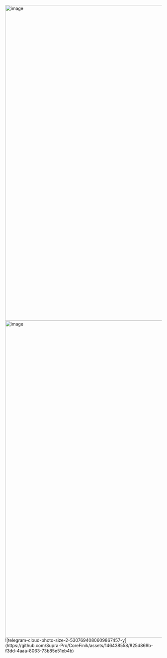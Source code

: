 <img width="1016" alt="image" src="https://github.com/Supra-Pro/FinicAngularProj/assets/146438558/01e16630-9f60-4bea-a07e-de6b201ea556">
<img width="1020" alt="image" src="https://github.com/Supra-Pro/FinicAngularProj/assets/146438558/59d94844-90a3-4406-8ea2-cdc9d432e062">
![telegram-cloud-photo-size-2-5307694080609867457-y](https://github.com/Supra-Pro/CoreFinik/assets/146438558/825d869b-f3dd-4aaa-8063-73b85e51eb4b)
